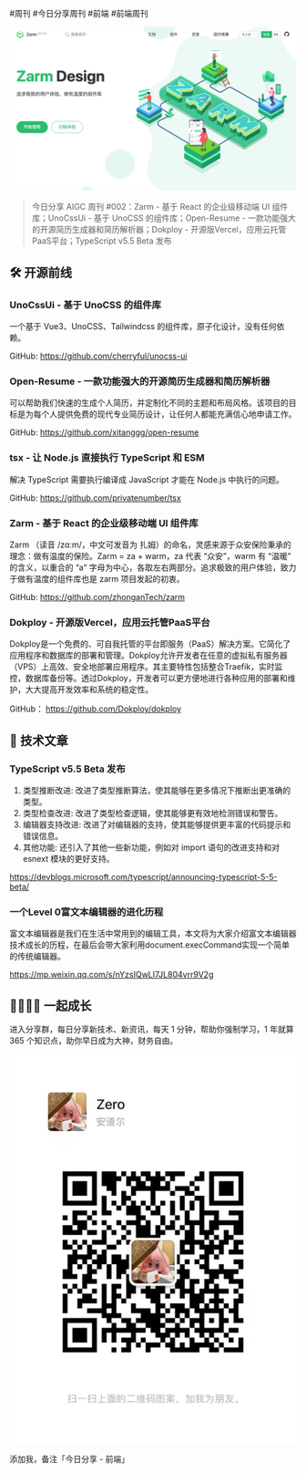 #周刊 #今日分享周刊 #前端 #前端周刊

![](./images/2024.05.07_zarm.png)

> 今日分享 AIGC 周刊 #002：Zarm - 基于 React 的企业级移动端 UI 组件库；UnoCssUi - 基于 UnoCSS 的组件库；Open-Resume - 一款功能强大的开源简历生成器和简历解析器；Dokploy - 开源版Vercel，应用云托管PaaS平台；TypeScript v5.5 Beta 发布

## 🛠 开源前线

### UnoCssUi - 基于 UnoCSS 的组件库

一个基于 Vue3、UnoCSS、Tailwindcss 的组件库，原子化设计，没有任何依赖。

GitHub: https://github.com/cherryful/unocss-ui

### Open-Resume - 一款功能强大的开源简历生成器和简历解析器

可以帮助我们快速的生成个人简历，并定制化不同的主题和布局风格。该项目的目标是为每个人提供免费的现代专业简历设计，让任何人都能充满信心地申请工作。

GitHub: https://github.com/xitanggg/open-resume

### tsx - 让 Node.js 直接执行 TypeScript 和 ESM

解决 TypeScript 需要执行编译成 JavaScript 才能在 Node.js 中执行的问题。

GitHub: https://github.com/privatenumber/tsx

### Zarm - 基于 React 的企业级移动端 UI 组件库

Zarm （读音 /zɑːm/，中文可发音为 扎姆）的命名，灵感来源于众安保险秉承的理念：做有温度的保险。Zarm = za + warm，za 代表 “众安”，warm 有 “温暖” 的含义，以重合的 “a” 字母为中心，各取左右两部分。追求极致的用户体验，致力于做有温度的组件库也是 zarm 项目发起的初衷。

GitHub: https://github.com/zhonganTech/zarm

### Dokploy - 开源版Vercel，应用云托管PaaS平台

Dokploy是一个免费的、可自我托管的平台即服务（PaaS）解决方案。它简化了应用程序和数据库的部署和管理。Dokploy允许开发者在任意的虚拟私有服务器（VPS）上高效、安全地部署应用程序。其主要特性包括整合Traefik，实时监控，数据库备份等。透过Dokploy，开发者可以更方便地进行各种应用的部署和维护，大大提高开发效率和系统的稳定性。

GitHub： https://github.com/Dokploy/dokploy

## 📘 技术文章

### TypeScript v5.5 Beta 发布

1. 类型推断改进: 改进了类型推断算法，使其能够在更多情况下推断出更准确的类型。
2. 类型检查改进: 改进了类型检查逻辑，使其能够更有效地检测错误和警告。
3. 编辑器支持改进: 改进了对编辑器的支持，使其能够提供更丰富的代码提示和错误信息。
4. 其他功能: 还引入了其他一些新功能，例如对 import 语句的改进支持和对 esnext 模块的更好支持。

https://devblogs.microsoft.com/typescript/announcing-typescript-5-5-beta/

### 一个Level 0富文本编辑器的进化历程

富文本编辑器是我们在生活中常用到的编辑工具，本文将为大家介绍富文本编辑器技术成长的历程，在最后会带大家利用document.execCommand实现一个简单的传统编辑器。

https://mp.weixin.qq.com/s/nYzsIQwLI7JL804vrr9V2g

## 👨‍👩‍👧‍👦  一起成长
进入分享群，每日分享新技术、新资讯，每天 1 分钟，帮助你强制学习，1 年就算 365 个知识点，助你早日成为大神，财务自由。

![](./images/WeChat-QRCode.png)

添加我，备注「今日分享 - 前端」
